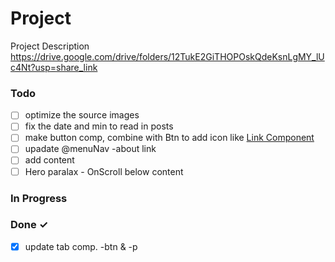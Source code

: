 # Project

Project Description
https://drive.google.com/drive/folders/12TukE2GiTHOPOskQdeKsnLgMY_lUc4Nt?usp=share_link

### Todo

- [ ] optimize the source images
- [ ] fix the date and min to read in posts
- [ ] make button comp, combine with Btn to add icon like [Link Component](https://www.youtube.com/watch?v=-d7L2n6y5PU)
- [ ] upadate @menuNav -about link
- [ ] add content
- [ ] Hero paralax - OnScroll below content

### In Progress

### Done ✓

- [x] update tab comp. -btn & -p
